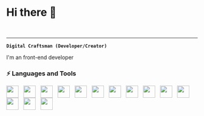 # Hi there 👋

<br />
<hr />

**`Digital Craftsman (Developer/Creator)`**

I'm an front-end developer

### ⚡ Languages and Tools

<img align="left" width="32" style="padding-right:10px;" src="https://cdn.jsdelivr.net/gh/devicons/devicon@latest/icons/html5/html5-original.svg" />
<img align="left" width="32" style="padding-right:10px;" src="https://cdn.jsdelivr.net/gh/devicons/devicon@latest/icons/css3/css3-original.svg" />
<img align="left" width="32" style="padding-right:10px;" src="https://cdn.jsdelivr.net/gh/devicons/devicon@latest/icons/bootstrap/bootstrap-original.svg" />
<img align="left" width="32" style="padding-right:10px;" src="https://cdn.jsdelivr.net/gh/devicons/devicon@latest/icons/sass/sass-original.svg" />
<img align="left" width="32" style="padding-right:10px;" src="https://cdn.jsdelivr.net/gh/devicons/devicon@latest/icons/javascript/javascript-original.svg" />
<img align="left" width="32" style="padding-right:10px;" src="https://cdn.jsdelivr.net/gh/devicons/devicon@latest/icons/webflow/webflow-original.svg" />
<img align="left" width="32" style="padding-right:10px;" src="https://cdn.jsdelivr.net/gh/devicons/devicon@latest/icons/webstorm/webstorm-original.svg" />
<img align="left" width="32" style="padding-right:10px;" src="https://cdn.jsdelivr.net/gh/devicons/devicon@latest/icons/vscode/vscode-original.svg" />
<img align="left" width="32" style="padding-right:10px;" src="https://cdn.jsdelivr.net/gh/devicons/devicon@latest/icons/git/git-original.svg" />
<img align="left" width="32" style="padding-right:10px;" src="https://cdn.jsdelivr.net/gh/devicons/devicon@latest/icons/github/github-original.svg" />
<img align="left" width="32" style="padding-right:10px;" src="https://cdn.jsdelivr.net/gh/devicons/devicon@latest/icons/jquery/jquery-original.svg" />
<img align="left" width="32" style="padding-right:10px;" src="https://cdn.jsdelivr.net/gh/devicons/devicon@latest/icons/linux/linux-original.svg" />
<img align="left" width="32" style="padding-right:10px;" src="https://cdn.jsdelivr.net/gh/devicons/devicon@latest/icons/photoshop/photoshop-original.svg" />
<img align="left" width="32" style="padding-right:10px;" src="https://cdn.jsdelivr.net/gh/devicons/devicon@latest/icons/wordpress/wordpress-original.svg" />
<br />

#
          

<!--
**Ivan-Bensa/Ivan-Bensa** is a ✨ _special_ ✨ repository because its `README.md` (this file) appears on your GitHub profile.

Here are some ideas to get you started:

- 🔭 I’m currently working on ...
- 🌱 I’m currently learning ...
- 👯 I’m looking to collaborate on ...
- 🤔 I’m looking for help with ...
- 💬 Ask me about ...
- 📫 How to reach me: ...
- 😄 Pronouns: ...
- ⚡ Fun fact: ...
-->

